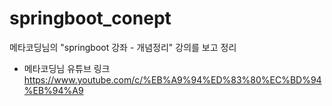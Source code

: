 # springboot_conept

메타코딩님의 "springboot 강좌 - 개념정리" 강의를 보고 정리
* 메타코딩님 유튜브 링크
https://www.youtube.com/c/%EB%A9%94%ED%83%80%EC%BD%94%EB%94%A9
